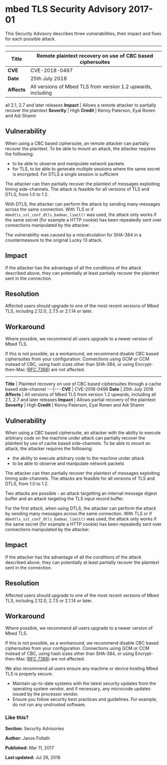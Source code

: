 # mbed TLS Security Advisory 2017-01

This Security Advisory describes three vulnerabilities, their impact and fixes
for each possible attack.

* * *

**Title** |  Remote plaintext recovery on use of CBC based ciphersuites
---|---
**CVE** |  CVE-2018-0497
**Date** |  25th July 2018
**Affects** |  All versions of Mbed TLS from version 1.2 upwards, including
all 2.1, 2.7 and later releases
**Impact** |  Allows a remote attacker to partially recover the plaintext
**Severity** |  High
**Credit** |  Kenny Paterson, Eyal Ronen and Adi Shamir

## Vulnerability

When using a CBC based ciphersuite, an remote attacker can partially recover
the plaintext. To be able to mount an attack, the attacker requires the
folllowing:

  * to be able to observe and manipulate network packets
  * for TLS, to be able to generate multiple sessions where the same secret is encrypted. For DTLS a single session is sufficient

The attacker can then partially recover the plaintext of messages exploiting
timing side-channels. The attack is feasible for all versions of TLS and DTLS,
from 1.0 to 1.2.

With DTLS, the attacker can perform the attack by sending many messages across
the same connection. With TLS or if `mbedtls_ssl_conf_dtls_badmac_limit()` was
used, the attack only works if the same secret (for example a HTTP cookie) has
been repeatedly sent over connections manipulated by the attacker.

The vulnerability was caused by a miscalculation for SHA-384 in a
countermeasure to the original Lucky 13 attack.

## Impact

If the attacker has the advantage of all the conditions of the attack
described above, they can potentially at least partially recover the plaintext
sent in the connection.

## Resolution

Affected users should upgrade to one of the most recent versions of Mbed TLS,
includng 2.12.0, 2.7.5 or 2.1.14 or later.

## Workaround

Where possible, we recommend all users upgrade to a newer version of Mbed TLS.

If this is not possible, as a workaround, we recommend disable CBC based
ciphersuites from your configuration. Connections using GCM or CCM instead of
CBC, using hash sizes other than SHA-384, or using Encrypt-then-Mac ([RFC
7366](https://tools.ietf.org/html/rfc7366)) are not affected.

* * *

**Title** |  Plaintext recovery on use of CBC based ciphersuites through a
cache based side-channel
---|---
**CVE** |  CVE-2018-0498
**Date** |  25th July 2018
**Affects** |  All versions of Mbed TLS from version 1.2 upwards, including
all 2.1, 2.7 and later releases
**Impact** |  Allows partial recovery of the plaintext
**Severity** |  High
**Credit** |  Kenny Paterson, Eyal Ronen and Adi Shamir

## Vulnerability

When using a CBC based ciphersuite, an attacker with the ability to execute
arbitrary code on the machine under attack can partially recover the plaintext
by use of cache based side-channels. To be able to mount an attack, the
attacker requires the folllowing:

  * the ability to execute arbitrary code to the machine under attack
  * to be able to observe and manipulate network packets

The attacker can then partially recover the plaintext of messages exploiting
timing side-channels. The attacks are feasible for all versions of TLS and
DTLS, from 1.0 to 1.2.

Two attacks are possible - an attack targetting an internal message digest
buffer and an attack targeting the TLS input record buffer.

For the first attack, when using DTLS, the attacker can perform the attack by
sending many messages across the same connection. With TLS or if
`mbedtls_ssl_conf_dtls_badmac_limit()` was used, the attack only works if the
same secret (for example a HTTP cookie) has been repeatedly sent over
connections manipulated by the attacker.

## Impact

If the attacker has the advantage of all the conditions of the attack
described above, they can potentially at least partially recover the plaintext
sent in the connection.

## Resolution

Affected users should upgrade to one of the most recent versions of Mbed TLS,
includng 2.12.0, 2.7.5 or 2.1.14 or later.

## Workaround

Where possible, we recommend all users upgrade to a newer version of Mbed TLS.

If this is not possible, as a workaround, we recommend disable CBC based
ciphersuites from your configuration. Connections using GCM or CCM instead of
CBC, using hash sizes other than SHA-384, or using Encrypt-then-Mac ([RFC
7366](https://tools.ietf.org/html/rfc7366)) are not affected.

We also recommend all users ensure any machine or device hosting Mbed TLS is
properly secure:

  * Maintain up-to-date systems with the latest security updates from the operating system vendor, and if necessary, any microcode updates issued by the processor vendor.
  * Ensure you follow security best practices and guidelines. For example, do not run any unstrusted software.

### Like this?

**Section:**
Security Advisories

**Author:**
Janos Follath

**Published:**
Mar 11, 2017

**Last updated:**
Jul 26, 2018